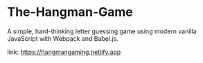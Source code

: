 # The-Hangman-Game

A simple, hard-thinking letter guessing game using modern vanilla JavaScript with Webpack and Babel.js.

link: https://hangmangaming.netlify.app
